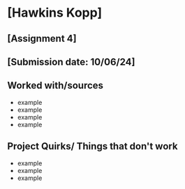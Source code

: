 # [Hawkins Kopp]
## [Assignment 4]
## [Submission date: 10/06/24]
## Worked with/sources 
* example
* example
* example
* example
## Project Quirks/ Things that don't work
* example
* example
* example
